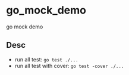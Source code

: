 # go_mock_demo
 go mock demo

## Desc

- run all test: `go test ./...`
- run all test with cover: `go test -cover ./...`